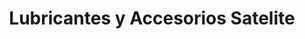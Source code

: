 ---
title: "Lubricantes y Accesorios Satelite"
url: /san-pedro-sula/lubricantes-y-accesorios-satelite/
shop: Autoteile
---